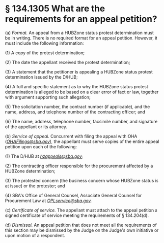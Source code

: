 # § 134.1305   What are the requirements for an appeal petition?

(a) *Format.* An appeal from a HUBZone status protest determination must be in writing. There is no required format for an appeal petition. However, it must include the following information:


(1) A copy of the protest determination;


(2) The date the appellant received the protest determination;


(3) A statement that the petitioner is appealing a HUBZone status protest determination issued by the D/HUB;


(4) A full and specific statement as to why the HUBZone status protest determination is alleged to be based on a clear error of fact or law, together with argument supporting such allegation;


(5) The solicitation number, the contract number (if applicable), and the name, address, and telephone number of the contracting officer; and


(6) The name, address, telephone number, facsimile number, and signature of the appellant or its attorney.


(b) *Service of appeal.* Concurrent with filing the appeal with OHA (*OHAFilings@sba.gov*), the appellant must serve copies of the entire appeal petition upon each of the following:


(1) The D/HUB at *hzappeals@sba.gov;*

(2) The contracting officer responsible for the procurement affected by a HUBZone determination;


(3) The protested concern (the business concern whose HUBZone status is at issue) or the protester; and


(4) SBA's Office of General Counsel, Associate General Counsel for Procurement Law at *OPLservice@sba.gov.*

(c) *Certificate of service.* The appellant must attach to the appeal petition a signed certificate of service meeting the requirements of § 134.204(d).


(d) *Dismissal.* An appeal petition that does not meet all the requirements of this section may be dismissed by the Judge on the Judge's own initiative or upon motion of a respondent.






